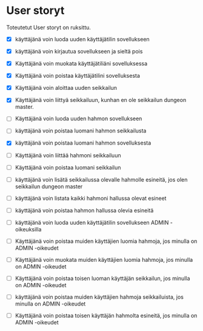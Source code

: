 # User storyt

Toteutetut User storyt on ruksittu.

- [x] käyttäjänä voin luoda uuden käyttäjätilin sovellukseen

- [x] käyttäjänä voin kirjautua sovellukseen ja sieltä pois

- [x] Käyttäjänä voin muokata käyttäjätiliäni sovelluksessa

- [x] Käyttäjänä voin poistaa käyttäjätilini sovelluksesta

- [x] Käyttäjänä voin aloittaa uuden seikkailun

- [x] Käyttäjänä voin liittyä seikkailuun, kunhan en ole seikkailun dungeon master.

- [ ] Käyttäjänä voin luoda uuden hahmon sovellukseen

- [ ] käyttäjänä voin poistaa luomani hahmon seikkailusta

- [x] käyttäjänä voin poistaa luomani hahmon sovelluksesta

- [ ] Käyttäjänä voin liittää hahmoni seikkailuun

- [ ] Käyttäjänä voin poistaa luomani seikkailun

- [ ] käyttäjänä voin lisätä seikkailussa olevalle hahmolle esineitä, jos olen seikkailun dungeon master

- [ ] käyttäjänä voin listata kaikki hahmoni hallussa olevat esineet

- [ ] käyttäjänä voin poistaa hahmon hallussa olevia esineitä

- [ ] käyttäjänä voin luoda uuden käyttäjätilin sovellukseen ADMIN -oikeuksilla

- [ ] Käyttäjänä voin poistaa muiden käyttäjien luomia hahmoja, jos minulla on ADMIN -oikeudet

- [ ] Käyttäjänä voin muokata muiden käyttäjien luomia hahmoja, jos minulla on ADMIN -oikeudet

- [ ] Käyttäjänä voin poistaa toisen luoman käyttäjän seikkailun, jos minulla on ADMIN -oikeudet

- [ ] käyttäjänä voin poistaa muiden käyttäjien hahmoja seikkailuista, jos minulla on ADMIN -oikeudet

- [ ] Käyttäjänä voin poistaa toisen käyttäjän hahmolta esineitä, jos minulla on ADMIN -oikeudet